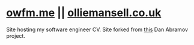 # [owfm.me](https://owfm.me/) || [olliemansell.co.uk](https://olliemansell.co.uk/)

Site hosting my software engineer CV. Site forked from [this](https://github.com/gaearon/whatthefuck.is) Dan Abramov project.
